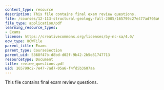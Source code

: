 ```yaml
---
content_type: resource
description: This file contains final exam review questions.
file: /courses/12-113-structural-geology-fall-2005/165799c27e477ad705a6f4fd5b3607aa_review_questions.pdf
file_type: application/pdf
learning_resource_types:
- Exams
license: https://creativecommons.org/licenses/by-nc-sa/4.0/
ocw_type: OCWFile
parent_title: Exams
parent_type: CourseSection
parent_uid: 5368f47b-d8bd-d02f-9b42-2b5e81747713
resourcetype: Document
title: review_questions.pdf
uid: 165799c2-7e47-7ad7-05a6-f4fd5b3607aa
---
```

This file contains final exam review questions.